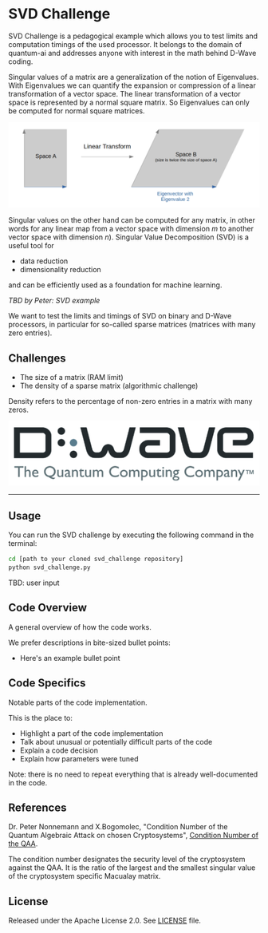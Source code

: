 # SVD Challenge

SVD Challenge is a pedagogical example which allows you to test limits and computation timings of the used processor. 
It belongs to the domain of quantum-ai and addresses anyone with interest in the math behind D-Wave coding.

Singular values of a matrix are a generalization of the notion of Eigenvalues.
With Eigenvalues we can quantify the expansion or compression of a linear transformation of a vector space.
The linear transformation of a vector space is represented by a
normal square matrix. 
So Eigenvalues can only be computed for normal square matrices.

![](images/Eigenvector_and_value.png)

Singular values on the other hand can be computed for any matrix, in other words for any linear map from a vector space 
with dimension *m* to another vector space with dimension *n*).
Singular Value Decomposition (SVD) is a useful tool for

* data reduction 
* dimensionality reduction

and can be efficiently  used as a foundation for machine learning.

*TBD by Peter: SVD example*

We want to test the limits and timings of SVD on binary and D-Wave processors,
in particular for so-called sparse matrices (matrices with many zero entries).


## Challenges

* The size of a matrix (RAM limit)
* The density of a sparse matrix (algorithmic challenge)

Density refers to the percentage of non-zero entries in a matrix with many zeros.


![D-Wave Logo](dwave_logo.png)

_____________________________________________________________________________________

## Usage

You can run the SVD challenge by executing the following command in the terminal:

```bash
cd [path to your cloned svd_challenge repository]
python svd_challenge.py
```

TBD: user input

## Code Overview

A general overview of how the code works.

We prefer descriptions in bite-sized bullet points:

* Here's an example bullet point

## Code Specifics

Notable parts of the code implementation.

This is the place to:

* Highlight a part of the code implementation
* Talk about unusual or potentially difficult parts of the code
* Explain a code decision
* Explain how parameters were tuned

Note: there is no need to repeat everything that is already well-documented in
the code.

## References

Dr. Peter Nonnemann and X.Bogomolec, "Condition Number of the Quantum Algebraic Attack on chosen Cryptosystems", [Condition Number of the QAA](https://github.com/Quant-X-Security-Coding-GmbH/QAA_Condition_Number).

The condition number designates the security level of the cryptosystem against the QAA. 
It is the ratio of the largest and the smallest singular value of the cryptosystem specific Macualay matrix.

## License

Released under the Apache License 2.0. See [LICENSE](LICENSE) file.
